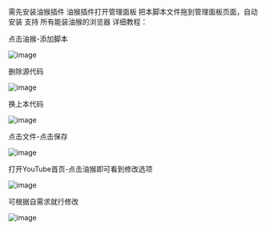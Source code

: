 需先安装油猴插件
油猴插件打开管理面板
把本脚本文件拖到管理面板页面，自动安装
支持 所有能装油猴的浏览器
详细教程：






点击油猴-添加脚本



![image](https://github.com/user-attachments/assets/6e9046c5-dd91-48ea-9f55-bed5a5caf5b5)


删除源代码



![image](https://github.com/user-attachments/assets/2c1ae48e-2c87-4040-b6bb-377d60f6575d)


换上本代码



![image](https://github.com/user-attachments/assets/0d3da777-69cf-427b-93b3-cb41ed13bcfe)


点击文件-点击保存



![image](https://github.com/user-attachments/assets/7e33fe9e-214a-46b9-98fa-68b87f06ebef)


打开YouTube首页-点击油猴即可看到修改选项



![image](https://github.com/user-attachments/assets/39db0d58-40d4-45c5-adc1-a3e2be9c18a6)


可根据自需求就行修改



![image](https://github.com/user-attachments/assets/f7cac785-fdfe-4ed0-9808-876dbbe2e80f)


